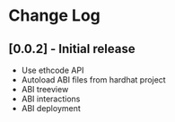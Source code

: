 # Change Log

## [0.0.2] - Initial release

- Use ethcode API
- Autoload ABI files from hardhat project
- ABI treeview
- ABI interactions
- ABI deployment